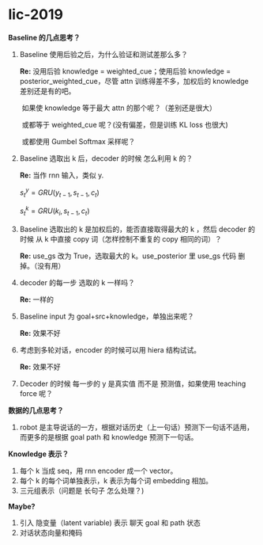 # lic-2019

**Baseline 的几点思考？**

1. Baseline 使用后验之后，为什么验证和测试差那么多？

   **Re:** 没用后验 knowledge = weighted_cue；使用后验 knowledge = posterior_weighted_cue，尽管 attn 训练得差不多，加权后的 knowledge 差别还是有的吧。

   ​     如果使 knowledge 等于最大 attn 的那个呢？（差别还是很大）

   ​     或都等于 weighted_cue 呢？(没有偏差，但是训练 KL loss 也很大)

   ​     或都使用 Gumbel Softmax 采样呢？

2. Baseline 选取出 k 后，decoder 的时候 怎么利用 k  的？

   **Re:** 当作 rnn 输入，类似 y. 

   $s_t^y = GRU(y_{t-1}, s_{t-1}, c_t)$

   $s_t^k=GRU(k_i, s_{t-1}, c_t)$

3. Baseline 选取出的 k 是加权后的，能否直接取得最大的 k ，然后 decoder 的时候 从 k 中直接 copy 词（怎样控制不重复的 copy 相同的词）？

   **Re:** use_gs 改为 True，选取最大的 k。use_posterior 里 use_gs 代码 删掉。（没有用）

4. decoder 的每一步 选取的 k 一样吗？

   **Re:** 一样的

5. Baseline input 为 goal+src+knowledge，单独出来呢？

   **Re:** 效果不好

6. 考虑到多轮对话，encoder 的时候可以用 hiera 结构试试。

   **Re:** 效果不好

7. Decoder 的时候 每一步的 y 是真实值 而不是 预测值，如果使用 teaching force 呢？

**数据的几点思考？**

1. robot 是主导说话的一方，根据对话历史（上一句话）预测下一句话不适用，而更多的是根据 goal path 和 knowledge 预测下一句话。

**Knowledge 表示？**

1. 每个 k 当成 seq，用 rnn encoder 成一个 vector。
2. 每个 k 的每个词单独表示，k 表示为每个词 embedding 相加。
3. 三元组表示（问题是 长句子 怎么处理？)



**Maybe?**

1. 引入 隐变量（latent variable) 表示 聊天 goal 和 path 状态
2. 对话状态向量和掩码

